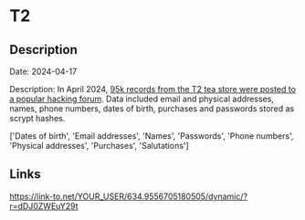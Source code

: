 # T2

## Description

Date: 2024-04-17

Description:
In April 2024, <a href="https://www.cyberdaily.au/security/10446-t2-scalded-by-alleged-data-breach-affecting-more-than-80-000-customers" target="_blank" rel="noopener">95k records from the T2 tea store were posted to a popular hacking forum</a>. Data included email and physical addresses, names, phone numbers, dates of birth, purchases and passwords stored as scrypt hashes.


['Dates of birth', 'Email addresses', 'Names', 'Passwords', 'Phone numbers', 'Physical addresses', 'Purchases', 'Salutations']

## Links

https://link-to.net/YOUR_USER/634.9556705180505/dynamic/?r=dDJ0ZWEuY29t